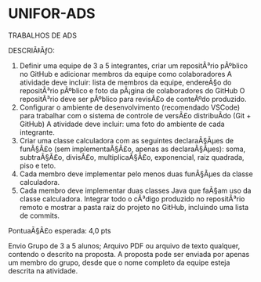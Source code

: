 # UNIFOR-ADS
TRABALHOS DE ADS

DESCRIÃ‡ÃƒO:

1.  Definir uma equipe de 3 a 5 integrantes, criar um repositÃ³rio pÃºblico no GitHub e adicionar membros da equipe como colaboradores A atividade deve incluir: lista de membros da equipe, endereÃ§o do repositÃ³rio pÃºblico e foto da pÃ¡gina de colaboradores do GitHub O repositÃ³rio deve ser pÃºblico para revisÃ£o de conteÃºdo produzido.
2.  Configurar o ambiente de desenvolvimento (recomendado VSCode) para trabalhar com o sistema de controle de versÃ£o distribuÃ­do (Git + GitHub) A atividade deve incluir: uma foto do ambiente de cada integrante.    
3.  Criar uma classe calculadora com as seguintes declaraÃ§Ãµes de funÃ§Ã£o (sem implementaÃ§Ã£o, apenas as 
declaraÃ§Ãµes): soma, subtraÃ§Ã£o, divisÃ£o, multiplicaÃ§Ã£o, exponencial, raiz quadrada, piso e teto.      
4.  Cada membro deve implementar pelo menos duas funÃ§Ãµes da classe calculadora.
5. Cada membro deve implementar duas classes Java que faÃ§am uso da classe calculadora. Integrar todo o cÃ³digo produzido no repositÃ³rio remoto e mostrar a pasta raiz do projeto no GitHub, incluindo uma lista de commits.

PontuaÃ§Ã£o esperada: 4,0 pts

Envio Grupo de 3 a 5 alunos;
Arquivo PDF ou arquivo de texto qualquer, contendo o descrito na proposta. A proposta pode ser enviada por apenas um membro do grupo, desde que o nome completo da equipe esteja descrita na atividade.